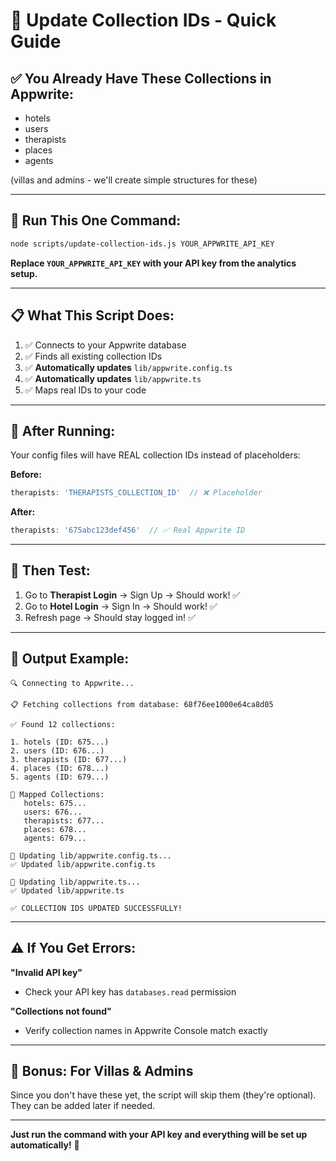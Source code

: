 # 🔑 Update Collection IDs - Quick Guide

## ✅ You Already Have These Collections in Appwrite:
- hotels
- users  
- therapists
- places
- agents

(villas and admins - we'll create simple structures for these)

---

## 🚀 Run This One Command:

```bash
node scripts/update-collection-ids.js YOUR_APPWRITE_API_KEY
```

**Replace `YOUR_APPWRITE_API_KEY` with your API key from the analytics setup.**

---

## 📋 What This Script Does:

1. ✅ Connects to your Appwrite database
2. ✅ Finds all existing collection IDs
3. ✅ **Automatically updates** `lib/appwrite.config.ts`
4. ✅ **Automatically updates** `lib/appwrite.ts`
5. ✅ Maps real IDs to your code

---

## 🎯 After Running:

Your config files will have REAL collection IDs instead of placeholders:

**Before:**
```typescript
therapists: 'THERAPISTS_COLLECTION_ID'  // ❌ Placeholder
```

**After:**
```typescript
therapists: '675abc123def456'  // ✅ Real Appwrite ID
```

---

## 🧪 Then Test:

1. Go to **Therapist Login** → Sign Up → Should work! ✅
2. Go to **Hotel Login** → Sign In → Should work! ✅
3. Refresh page → Should stay logged in! ✅

---

## 📝 Output Example:

```
🔍 Connecting to Appwrite...

📋 Fetching collections from database: 68f76ee1000e64ca8d05

✅ Found 12 collections:

1. hotels (ID: 675...)
2. users (ID: 676...)
3. therapists (ID: 677...)
4. places (ID: 678...)
5. agents (ID: 679...)

🎯 Mapped Collections:
   hotels: 675...
   users: 676...
   therapists: 677...
   places: 678...
   agents: 679...

📝 Updating lib/appwrite.config.ts...
✅ Updated lib/appwrite.config.ts

📝 Updating lib/appwrite.ts...
✅ Updated lib/appwrite.ts

✅ COLLECTION IDS UPDATED SUCCESSFULLY!
```

---

## ⚠️ If You Get Errors:

**"Invalid API key"**
- Check your API key has `databases.read` permission

**"Collections not found"**
- Verify collection names in Appwrite Console match exactly

---

## 🎁 Bonus: For Villas & Admins

Since you don't have these yet, the script will skip them (they're optional). They can be added later if needed.

---

**Just run the command with your API key and everything will be set up automatically!** 🎉
